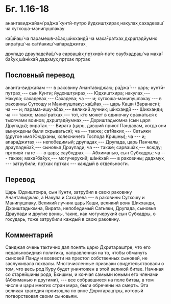 # Бг. 1.16-18

анантавиджайам̇ ра̄джа̄
кунтӣ-путро йудхишт̣хирах̣
накулах̣ сахадеваш́ ча
сугхоша-ман̣ипушпакау

ка̄ш́йаш́ ча парамешв-а̄сах̣
ш́икхан̣д̣ӣ ча маха̄-ратхах̣
дхр̣шт̣адйумно вира̄т̣аш́ ча
са̄тйакиш́ ча̄пара̄джитах̣

друпадо драупадейа̄ш́ ча
сарваш́ах̣ пр̣тхивӣ-пате
саубхадраш́ ча маха̄-ба̄хух̣
ш́ан̇кха̄н дадхмух̣ пр̣тхак пр̣тхак

## Пословный перевод

ананта-виджайам --- в раковину Анантавиджаю; ра̄джа̄ --- царь;
кунтӣ-путрах̣ --- сын Кунти; йудхишт̣хирах̣ --- Юдхиштхира; накулах̣ ---
Накула; сахадевах̣ --- Сахадева; ча --- и; сугхоша-ман̣ипушпакау --- в
раковины Сугхошу и Манипушпаку; ка̄ш́йах̣ --- царь Каши (Варанаси); ча ---
и; парама-ишу-а̄сах̣ --- великий лучник; ш́икхан̣д̣ӣ --- Шикханди; ча ---
также; маха̄-ратхах̣ --- тот, кто может в одиночку сражаться с тысячами
воинов; дхр̣шт̣адйумнах̣ --- Дхриштадьюмна (сын царя Друпады); вира̄т̣ах̣ ---
Вирата (царь, давший приют Пандавам, когда они вынуждены были
скрываться); ча --- также; са̄тйаких̣ --- Сатьяки (другое имя Ююдханы,
колесничего Господа Кришны); ча --- и; апара̄джитах̣ --- непобедимый;
друпадах̣ --- Друпада, царь Панчалы; драупадейа̄х̣ --- сыновья Драупади; ча
--- также; сарваш́ах̣ --- всюду; пр̣тхивӣ-пате --- о царь; саубхдрах̣ ---
Абхиманью, сын Субхадры; ча --- также; маха̄-ба̄хух̣ --- могучерукий;
ш́ан̇кха̄н --- в раковины; дадхмух̣ --- затрубили; пр̣тхак пр̣тхак --- каждый
в отдельности.

## Перевод

Царь Юдхиштхира, сын Кунти, затрубил в свою раковину Анантавиджаю, а
Накула и Сахадева --- в раковины Сугхошу и Манипушпаку. Великий лучник
царь Каши, великий воин Шикханди, Дхриштадьюмна, Вирата, непобедимый
Сатьяки, Друпада, сыновья Драупади и другие воины, такие, как
могучерукий сын Субхадры, о государь, тоже затрубили каждый в свою
раковину.

## Комментарий

Санджая очень тактично дал понять царю Дхритараштре, что его
недальновидная политика, направленная на то, чтобы обмануть сыновей
Панду и возвести на престол собственных сыновей, не заслуживала похвалы.
Многочисленные признаки свидетельствовали о том, что весь род Куру будет
уничтожен в этой великой битве. Начиная со старейшины рода, Бхишмы, и
кончая самыми юными его членами (Абхиманью и другими), --- все
собравшиеся на поле битвы, в том числе и цари многих стран мира, были
обречены на смерть. Эта великая трагедия произошла по вине Дхритараштры,
который потворствовал своим сыновьям.
